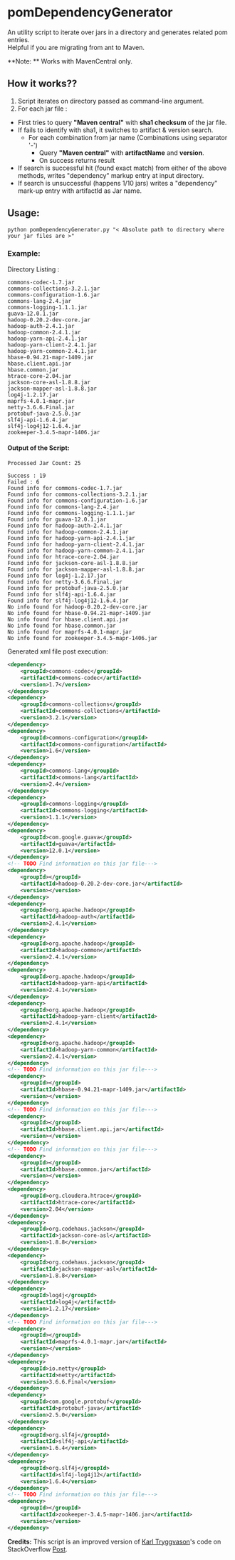 # pomDependencyGenerator

An utility script to iterate over jars in a directory and generates related pom entries.   
Helpful if you are migrating from ant to Maven. 

**Note: ** Works with MavenCentral only.

## How it works??
1. Script iterates on directory passed as command-line argument. 
2. For each jar file :
  * First tries to query **"Maven central"** with **sha1 checksum** of the jar file.
  * If fails to identify with sha1, it switches to artifact & version search.
      * For each combination from jar name (Combinations using separator '-')
        * Query **"Maven central"** with **artifactName** and **version**.
        * On success returns result
  * If search is successful hit (found exact match) from either of the above methods, writes "dependency" markup entry at input directory.
  * If search is unsuccessful (happens 1/10 jars) writes a "dependency" mark-up entry with artifactId as Jar name.

## Usage:  
~~~~
python pomDependencyGenerator.py "< Absolute path to directory where your jar files are >"
~~~~
### Example:
Directory Listing : 
~~~~
commons-codec-1.7.jar
commons-collections-3.2.1.jar
commons-configuration-1.6.jar
commons-lang-2.4.jar
commons-logging-1.1.1.jar
guava-12.0.1.jar
hadoop-0.20.2-dev-core.jar
hadoop-auth-2.4.1.jar
hadoop-common-2.4.1.jar
hadoop-yarn-api-2.4.1.jar
hadoop-yarn-client-2.4.1.jar
hadoop-yarn-common-2.4.1.jar
hbase-0.94.21-mapr-1409.jar
hbase.client.api.jar
hbase.common.jar
htrace-core-2.04.jar
jackson-core-asl-1.8.8.jar
jackson-mapper-asl-1.8.8.jar
log4j-1.2.17.jar
maprfs-4.0.1-mapr.jar
netty-3.6.6.Final.jar
protobuf-java-2.5.0.jar
slf4j-api-1.6.4.jar
slf4j-log4j12-1.6.4.jar
zookeeper-3.4.5-mapr-1406.jar
~~~~

#### Output of the Script:
~~~~
Processed Jar Count: 25

Success : 19
Failed : 6
Found info for commons-codec-1.7.jar
Found info for commons-collections-3.2.1.jar
Found info for commons-configuration-1.6.jar
Found info for commons-lang-2.4.jar
Found info for commons-logging-1.1.1.jar
Found info for guava-12.0.1.jar
Found info for hadoop-auth-2.4.1.jar
Found info for hadoop-common-2.4.1.jar
Found info for hadoop-yarn-api-2.4.1.jar
Found info for hadoop-yarn-client-2.4.1.jar
Found info for hadoop-yarn-common-2.4.1.jar
Found info for htrace-core-2.04.jar
Found info for jackson-core-asl-1.8.8.jar
Found info for jackson-mapper-asl-1.8.8.jar
Found info for log4j-1.2.17.jar
Found info for netty-3.6.6.Final.jar
Found info for protobuf-java-2.5.0.jar
Found info for slf4j-api-1.6.4.jar
Found info for slf4j-log4j12-1.6.4.jar
No info found for hadoop-0.20.2-dev-core.jar
No info found for hbase-0.94.21-mapr-1409.jar
No info found for hbase.client.api.jar
No info found for hbase.common.jar
No info found for maprfs-4.0.1-mapr.jar
No info found for zookeeper-3.4.5-mapr-1406.jar
~~~~

Generated xml file post execution:  
```xml
<dependency>
	<groupId>commons-codec</groupId>
	<artifactId>commons-codec</artifactId>
	<version>1.7</version>
</dependency>
<dependency>
	<groupId>commons-collections</groupId>
	<artifactId>commons-collections</artifactId>
	<version>3.2.1</version>
</dependency>
<dependency>
	<groupId>commons-configuration</groupId>
	<artifactId>commons-configuration</artifactId>
	<version>1.6</version>
</dependency>
<dependency>
	<groupId>commons-lang</groupId>
	<artifactId>commons-lang</artifactId>
	<version>2.4</version>
</dependency>
<dependency>
	<groupId>commons-logging</groupId>
	<artifactId>commons-logging</artifactId>
	<version>1.1.1</version>
</dependency>
<dependency>
	<groupId>com.google.guava</groupId>
	<artifactId>guava</artifactId>
	<version>12.0.1</version>
</dependency>
<!-- TODO Find information on this jar file--->
<dependency>
	<groupId></groupId>
	<artifactId>hadoop-0.20.2-dev-core.jar</artifactId>
	<version></version>
</dependency>
<dependency>
	<groupId>org.apache.hadoop</groupId>
	<artifactId>hadoop-auth</artifactId>
	<version>2.4.1</version>
</dependency>
<dependency>
	<groupId>org.apache.hadoop</groupId>
	<artifactId>hadoop-common</artifactId>
	<version>2.4.1</version>
</dependency>
<dependency>
	<groupId>org.apache.hadoop</groupId>
	<artifactId>hadoop-yarn-api</artifactId>
	<version>2.4.1</version>
</dependency>
<dependency>
	<groupId>org.apache.hadoop</groupId>
	<artifactId>hadoop-yarn-client</artifactId>
	<version>2.4.1</version>
</dependency>
<dependency>
	<groupId>org.apache.hadoop</groupId>
	<artifactId>hadoop-yarn-common</artifactId>
	<version>2.4.1</version>
</dependency>
<!-- TODO Find information on this jar file--->
<dependency>
	<groupId></groupId>
	<artifactId>hbase-0.94.21-mapr-1409.jar</artifactId>
	<version></version>
</dependency>
<!-- TODO Find information on this jar file--->
<dependency>
	<groupId></groupId>
	<artifactId>hbase.client.api.jar</artifactId>
	<version></version>
</dependency>
<!-- TODO Find information on this jar file--->
<dependency>
	<groupId></groupId>
	<artifactId>hbase.common.jar</artifactId>
	<version></version>
</dependency>
<dependency>
	<groupId>org.cloudera.htrace</groupId>
	<artifactId>htrace-core</artifactId>
	<version>2.04</version>
</dependency>
<dependency>
	<groupId>org.codehaus.jackson</groupId>
	<artifactId>jackson-core-asl</artifactId>
	<version>1.8.8</version>
</dependency>
<dependency>
	<groupId>org.codehaus.jackson</groupId>
	<artifactId>jackson-mapper-asl</artifactId>
	<version>1.8.8</version>
</dependency>
<dependency>
	<groupId>log4j</groupId>
	<artifactId>log4j</artifactId>
	<version>1.2.17</version>
</dependency>
<!-- TODO Find information on this jar file--->
<dependency>
	<groupId></groupId>
	<artifactId>maprfs-4.0.1-mapr.jar</artifactId>
	<version></version>
</dependency>
<dependency>
	<groupId>io.netty</groupId>
	<artifactId>netty</artifactId>
	<version>3.6.6.Final</version>
</dependency>
<dependency>
	<groupId>com.google.protobuf</groupId>
	<artifactId>protobuf-java</artifactId>
	<version>2.5.0</version>
</dependency>
<dependency>
	<groupId>org.slf4j</groupId>
	<artifactId>slf4j-api</artifactId>
	<version>1.6.4</version>
</dependency>
<dependency>
	<groupId>org.slf4j</groupId>
	<artifactId>slf4j-log4j12</artifactId>
	<version>1.6.4</version>
</dependency>
<!-- TODO Find information on this jar file--->
<dependency>
	<groupId></groupId>
	<artifactId>zookeeper-3.4.5-mapr-1406.jar</artifactId>
	<version></version>
</dependency>

```


**Credits:** This script is an improved version of [Karl Tryggvason](http://stackoverflow.com/users/916371/karl-tryggvason)'s code on StackOverflow [Post](http://stackoverflow.com/a/23766172/639107).  

